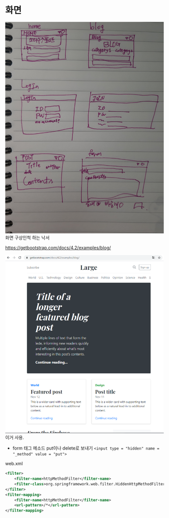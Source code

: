 # 화면

![think.jpg](./img/think.jpg)
화면 구상인척 하는 낙서



https://getbootstrap.com/docs/4.2/examples/blog/

![bootstrapblog.png](./img/bootstrapblog.png)
이거 사용.

* form 태그 메소드 put이나 delete로 보내기
`<input type = "hidden" name = "_method" value = "put">`

web.xml
```xml
<filter>
    <filter-name>httpMethodFilter</filter-name>
    <filter-class>org.springframework.web.filter.HiddenHttpMethodFilter</filter-class>
</filter>
<filter-mapping>
    <filter-name>httpMethodFilter</filter-name>
    <url-pattern>/*</url-pattern>
</filter-mapping>
```